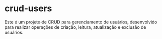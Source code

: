 # crud-users
Este é um projeto de CRUD para gerenciamento de usuários, desenvolvido para realizar operações de criação, leitura, atualização e exclusão de usuários.
